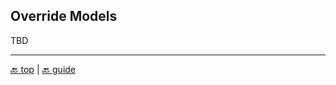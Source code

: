 ## Override Models

TBD

---

[:back: top](#override-models) | [:back: guide](index.md#advanced-customization)